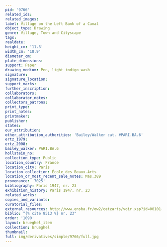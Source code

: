 ```yaml
---
pid: '9766'
related_ids: 
related_images: 
label: Village on the Left Bank of a Canal
object_type: Drawing
genre: Village, Town and Cityscape
tags: 
realdate: 
height_cm: '11.3'
width_cm: '18.9'
diameter_cm: 
plate_dimensions: 
support: Paper
drawing_medium: Pen, light indigo wash
signature: 
signature_location: 
support_marks: 
further_inscription: 
collaborators: 
collaborator_notes: 
collectors_patrons: 
print_type: 
print_notes: 
printmaker: 
publisher: 
states: 
our_attribution: 
other_attribution_authorities: 'Bailey/Walker cat. #PARI.BA.6'
ertz_1979: 
ertz_2008: 
bailey_walker: PARI.BA.6
hollstein_no: 
collection_type: Public
location_country: France
location_city: Paris
location_collection: École des Beaux-Arts
location_or_most_recent_sale_notes: Mas.389
provenance: '7025'
bibliography: Paris 1947, nr. 23
exhibition_history: Paris 1947, nr. 23
related_works: 
copies_and_variants: 
curatorial_files: 
external_resources: http://www.ensba.fr/ow2/catzarts/voir.xsp?id=00101-23832&qid=sdx_q3&n=5&sf=&e=
biblio: "{% cite 8513 %} nr. 23"
order: '1090'
layout: brueghel_item
collection: brueghel
thumbnail: 
full: img/derivatives/simple/9766/full.jpg
---
```

